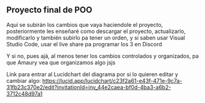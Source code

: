 ## Proyecto final de POO

Aquí se subirán los cambios que vaya haciendole el proyecto, posteriormente les enseñaré como descargar el proyecto,
actualizarlo, modificarlo y también subirlo pa tener un orden, y si saben usar Visual Studio Code, usar el live share pa
programar los 3 en Discord

Y si no, pues ajá, al menos tener los cambios controlados y organizados, pa que Amaury vea que organizamos algo jsjs

Link para entrar al Lucidchart del diagrama por si lo quieren editar y cambiar algo:
https://lucid.app/lucidchart/c23f2a61-e43f-471e-9c7a-31fb23c370e2/edit?invitationId=inv_44e2caea-bf0d-4ba3-a6b2-3712c48d97a1

##
